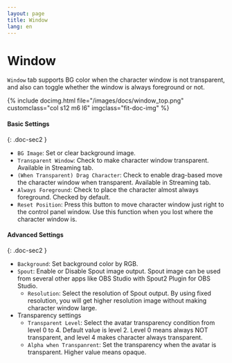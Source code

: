 ```yaml
---
layout: page
title: Window
lang: en
---
```


# Window

`Window` tab supports BG color when the character window is not transparent, and also can toggle whether the window is always foreground or not.

<div class="row">
{% include docimg.html file="/images/docs/window_top.png" customclass="col s12 m6 l6" imgclass="fit-doc-img" %}
</div>

#### Basic Settings
{: .doc-sec2 }

<div class="doc-ul" markdown="1">

- `BG Image`: Set or clear background image. 
- `Transparent Window`: Check to make character window transparent. Available in Streaming tab. 
- `(When Transparent) Drag Character`: Check to enable drag-based move the character window when transparent. Available in Streaming tab. 
- `Always Foreground`: Check to place the character almost always foreground. Checked by default.
- `Reset Position`: Press this button to move character window just right to the control panel window. Use this function when you lost where the character window is.

#### Advanced Settings
{: .doc-sec2 }

- `Background`: Set background color by RGB.
- `Spout`: Enable or Disable Spout image output. Spout image can be used from several other apps like OBS Studio with Spout2 Plugin for OBS Studio.
    - `Resolution`: Select the resolution of Spout output. By using fixed resolution, you will get higher resolution image without making character window large.
- Transparency settings
    - `Transparent Level`: Select the avatar transparency condition from level 0 to 4. Default value is level 2. Level 0 means always NOT transparent, and level 4 makes character always transparent.
    - `Alpha when Transpanrent`: Set the transparency when the avatar is transparent. Higher value means opaque.
